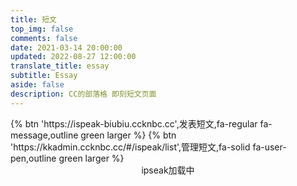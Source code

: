 ```yaml
---
title: 短文
top_img: false
comments: false
date: 2021-03-14 20:00:00
updated: 2022-08-27 12:00:00
translate_title: essay
subtitle: Essay
aside: false
description: CC的部落格 即刻短文页面
---
```

<div class="btn-center">
{% btn 'https://ispeak-biubiu.ccknbc.cc',发表短文,fa-regular fa-message,outline green larger %}
{% btn 'https://kkadmin.ccknbc.cc/#/ispeak/list',管理短文,fa-solid fa-user-pen,outline green larger %}
</div>

<div id="tip" style="text-align:center;">ipseak加载中</div>
<div id="ispeak"></div>
<link
  rel="stylesheet"
  href="https://cdn.chuqis.com/npm/highlight.js/styles/atom-one-dark.min.css"
/>
<link
  rel="stylesheet"
  href="https://cdn.chuqis.com/npm/ispeak/style.css"
/>

<script src="https://cdn.chuqis.com/npm/highlight.js/highlight.min.js"></script>
<script src="https://cdn.chuqis.com/npm/marked@v3/marked.min.js"></script>
<script src="https://cdn.chuqis.com/npm/ispeak/ispeak.umd.js"></script>
<!-- CSS -->
<link
  rel="stylesheet"
  href="https://cdn.chuqis.com/npm/@waline/client/dist/waline.css"
/>
<link rel="stylesheet" href="https://cdn.chuqis.com/npm/@waline/client/dist/waline-meta.css"/>
<!-- JS -->
<script src="https://cdn.chuqis.com/npm/@waline/client/dist/waline.js"></script>
<script>
  var head = document.getElementsByTagName('head')[0]
  var meta = document.createElement('meta')
  meta.name = 'referrer'
  meta.content = 'no-referrer'
  head.appendChild(meta)
  if (ispeak) {
    ispeak
      .init({
        el: '#ispeak',
        api: 'https://kkapi.ccknbc.cc/',
        author: '621cd42048c49d6f96787626',
        pageSize: 10,
        loading_img: 'https://bu.dusays.com/2022/05/01/626e88f349943.gif',
        speakPage: '/essay',
        githubClientId: 'Iv1.f333c02f5f6676e8',
        comment: function (speak) {
          // 4.4.0 之后在此回调函数中初始化评论
          const { _id, title, content } = speak
          const contentSub = content.substring(0, 30)
          Waline.init({
            el: '.ispeak-comment', // 默认情况下 ipseak 生成class为 ispeak-comment 的div
            path: '/essay/speak?q=' + _id, // 手动传入当前speak的唯一id
            title: title || contentSub, // 手动传入当前speak的标题(由于content可能过长，因此截取前30个字符)
            serverURL: 'https://waline.ccknbc.cc',
            pageSize: 10,
            requiredMeta: ["nick", "mail"],
            login: 'enable',
            dark: 'html[data-theme="dark"]',
            imageUploader: true,
            turnstileKey: '0x4AAAAAAAECBl27OB5SZrQT',
            emoji:
              [
                "https://cdn.chuqis.com/npm/sticker-heo/Sticker-100/",
                // "https://cdn.chuqis.com/npm/telegram-gif/Telegram-Gif/",
                // "https://cdn.chuqis.com/npm/@waline/emojis/tw-emoji/"
              ]
          })
        }
      })
      .then(function () {
        console.log('ispeak 加载完成')
        document.getElementById('tip').style.display = 'none'
      })
  } else {
    document.getElementById('tip').innerHTML = 'ipseak依赖加载失败！'
  }
</script>

